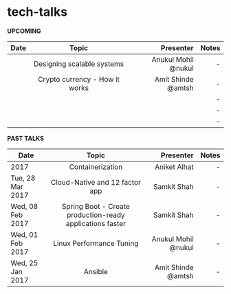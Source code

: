 # tech-talks

**UPCOMING**

| Date        | Topic           | Presenter  | Notes |
| ------------- |:-------------:| ----------:| -----:|
|    |  Designing scalable systems     |    Anukul Mohil @nukul |-|
|    |    Crypto currency - How it works   |   Amit Shinde @amtsh  |  -  |
|    |       |     |  -  |
|    |       |     |  -  |
|    |       |     |   - |


**PAST TALKS**

| Date        | Topic           | Presenter  | Notes |
| ------------- |:-------------:| ----------:| -----:|
| 2017 | Containerization       |    Aniket Alhat |-|
| Tue, 28 Mar 2017 | Cloud-Native and 12 factor app      |    Samkit Shah |-|
| Wed, 08 Feb 2017      | Spring Boot - Create production-ready applications faster | Samkit Shah  |-|
| Wed, 01 Feb 2017      | Linux Performance Tuning       |   Anukul Mohil @nukul |-|
| Wed, 25 Jan 2017 | Ansible      |    Amit Shinde @amtsh |-|
